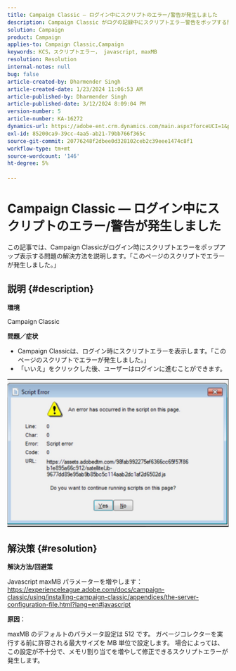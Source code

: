 ```yaml
---
title: Campaign Classic — ログイン中にスクリプトのエラー/警告が発生しました
description: Campaign Classic がログの記録中にスクリプトエラー警告をポップする問題について詳しく説明します。 JavaScript maxMB パラメーターを増やします。
solution: Campaign
product: Campaign
applies-to: Campaign Classic,Campaign
keywords: KCS，スクリプトエラー， javascript, maxMB
resolution: Resolution
internal-notes: null
bug: false
article-created-by: Dharmender Singh
article-created-date: 1/23/2024 11:06:53 AM
article-published-by: Dharmender Singh
article-published-date: 3/12/2024 8:09:04 PM
version-number: 5
article-number: KA-16272
dynamics-url: https://adobe-ent.crm.dynamics.com/main.aspx?forceUCI=1&pagetype=entityrecord&etn=knowledgearticle&id=3eda4c7e-dfb9-ee11-a569-6045bd006149
exl-id: 85200ca9-39cc-4aa5-ab21-79bb766f365c
source-git-commit: 20776248f2dbee0d328102ceb2c39eee1474c8f1
workflow-type: tm+mt
source-wordcount: '146'
ht-degree: 5%

---
```


# Campaign Classic — ログイン中にスクリプトのエラー/警告が発生しました


この記事では、Campaign Classicがログイン時にスクリプトエラーをポップアップ表示する問題の解決方法を説明します。「このページのスクリプトでエラーが発生しました。」

## 説明 {#description}


<b>環境</b>

Campaign Classic

<b>問題／症状</b>

- Campaign Classicは、ログイン時にスクリプトエラーを表示します。「このページのスクリプトでエラーが発生しました。」
- 「いいえ」をクリックした後、ユーザーはログインに進むことができます。


![](assets/___3fda4c7e-dfb9-ee11-a569-6045bd006149___.jpeg)


## 解決策 {#resolution}


<b>解決方法/回避策</b>

Javascript maxMB パラメーターを増やします： https://experienceleague.adobe.com/docs/campaign-classic/using/installing-campaign-classic/appendices/the-server-configuration-file.html?lang=en#javascript

<b>原因</b>：

maxMB のデフォルトのパラメータ設定は 512 です。 ガベージコレクターを実行する前に許容される最大サイズを MB 単位で設定します。 場合によっては、この設定が不十分で、メモリ割り当てを増やして修正できるスクリプトエラーが発生します。
